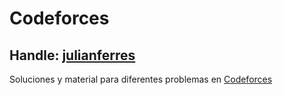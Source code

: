 # Codeforces

## Handle: [julianferres](https://codeforces.com/profile/julianferres)
Soluciones y material para diferentes problemas en [Codeforces](codeforces.com)
